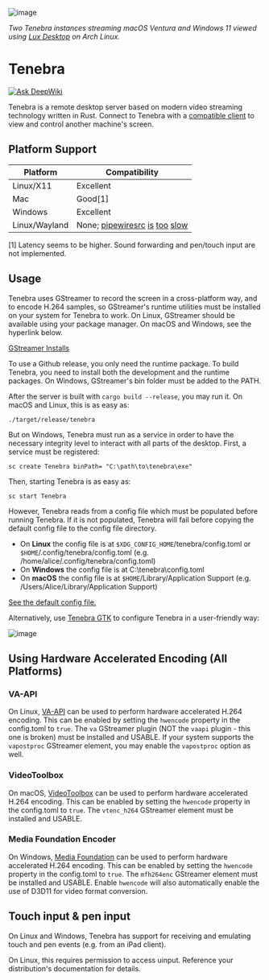 ![image](https://github.com/user-attachments/assets/0811d95b-952c-4f31-828d-6e14b8c2e7a5)

*Two Tenebra instances streaming macOS Ventura and Windows 11 viewed using [Lux Desktop](https://github.com/BlueCannonBall/lux-desktop) on Arch Linux.*

# Tenebra

[![Ask DeepWiki](https://deepwiki.com/badge.svg)](https://deepwiki.com/UE2020/tenebra)

Tenebra is a remote desktop server based on modern video streaming technology written in Rust. Connect to Tenebra with a [compatible client](https://github.com/BlueCannonBall/lux) to view and control another machine's screen.

## Platform Support

| Platform    | Compatibility |
| --------    | ------------- |
| Linux/X11 | Excellent |
| Mac | Good[1] |
| Windows | Excellent |
| Linux/Wayland | None; [pipewiresrc](https://gitlab.freedesktop.org/pipewire/pipewire/-/issues/4035) [is](https://gitlab.freedesktop.org/pipewire/pipewire/-/issues/4137) [too](https://gitlab.freedesktop.org/pipewire/pipewire/-/issues/3149) [slow](https://gitlab.freedesktop.org/pipewire/pipewire/-/issues/3910) |

[1] Latency seems to be higher. Sound forwarding and pen/touch input are not implemented.

## Usage

Tenebra uses GStreamer to record the screen in a cross-platform way, and to encode H.264 samples, so GStreamer's runtime utilities must be installed on your system for Tenebra to work. On Linux, GStreamer should be available using your package manager. On macOS and Windows, see the hyperlink below.

[GStreamer Installs](https://gstreamer.freedesktop.org/download/)

To use a Github release, you only need the runtime package. To build Tenebra, you need to install both the development and the runtime packages. On Windows, GStreamer's bin folder must be added to the PATH.

After the server is built with `cargo build --release`, you may run it. On macOS and Linux, this is as easy as:
```
./target/release/tenebra
```

But on Windows, Tenebra must run as a service in order to have the necessary integrity level to interact with all parts of the desktop. First, a service must be registered:
```
sc create Tenebra binPath= "C:\path\to\tenebra\exe"
```

Then, starting Tenebra is as easy as:
```
sc start Tenebra
```

However, Tenebra reads from a config file which must be populated before running Tenebra. If it is not populated, Tenebra will fail before copying the default config file to the config file directory.

* On **Linux** the config file is at `$XDG_CONFIG_HOME`/tenebra/config.toml or `$HOME`/.config/tenebra/config.toml (e.g. /home/alice/.config/tenebra/config.toml)
* On **Windows** the config file is at C:\tenebra\config.toml
* On **macOS** the config file is at `$HOME`/Library/Application Support (e.g. /Users/Alice/Library/Application Support)

[See the default config file.](src/default.toml)

Alternatively, use [Tenebra GTK](https://github.com/BlueCannonBall/tenebra-gtk) to configure Tenebra in a user-friendly way:

![image](https://github.com/user-attachments/assets/be8aa60a-b19e-4b1a-82cb-d41e613cf82c)

## Using Hardware Accelerated Encoding (All Platforms)

### VA-API

On Linux, [VA-API](https://en.wikipedia.org/wiki/Video_Acceleration_API) can be used to perform hardware accelerated H.264 encoding. This can be enabled by setting the `hwencode` property in the config.toml to `true`. The `va` GStreamer plugin (NOT the `vaapi` plugin - this one is broken) must be installed and USABLE. If your system supports the `vapostproc` GStreamer element, you may enable the `vapostproc` option as well.

### VideoToolbox

On macOS, [VideoToolbox](https://developer.apple.com/documentation/videotoolbox) can be used to perform hardware accelerated H.264 encoding. This can be enabled by setting the `hwencode` property in the config.toml to `true`. The `vtenc_h264` GStreamer element must be installed and USABLE.

### Media Foundation Encoder

On Windows, [Media Foundation](https://learn.microsoft.com/en-us/windows/win32/medfound/microsoft-media-foundation-sdk) can be used to perform hardware accelerated H.264 encoding. This can be enabled by setting the `hwencode` property in the config.toml to `true`. The `mfh264enc` GStreamer element must be installed and USABLE. Enable `hwencode` will also automatically enable the use of D3D11 for video format conversion.

## Touch input & pen input

On Linux and Windows, Tenebra has support for receiving and emulating touch and pen events (e.g. from an iPad client).

On Linux, this requires permission to access uinput. Reference your distribution's documentation for details.
